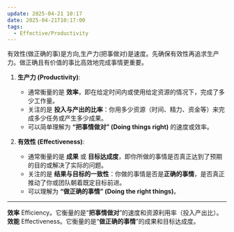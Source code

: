 ```yaml
---
update: 2025-04-21 10:17
date: 2025-04-21T10:17:00
tags:
  - Effective/Productivity
---
```


有效性(做正确的事)是方向,生产力(把事做对)是速度。先确保有效性再追求生产力。做正确且有价值的事比高效地完成事情更重要。

1. **生产力 (Productivity)**:
   - 通常衡量的是 **效率**，即在给定时间内或使用给定资源的情况下，完成了多少工作量。
   - 关注的是 **投入与产出的比率**：你用多少资源（时间、精力、资金等）来完成多少任务或产生多少成果。
   - 可以简单理解为 **“把事情做对” (Doing things right)** 的速度或效率。

2. **有效性 (Effectiveness)**:
   - 通常衡量的是 **成果** 或 **目标达成度**，即你所做的事情是否真正达到了预期的目的或解决了实际的问题。
   - 关注的是 **结果与目标的一致性**：你做的事情是否是**正确的事情**，是否真正推动了你或团队朝着既定目标前进。
   - 可以理解为 **“做正确的事情” (Doing the right things)**。

---

**效率** Efficiency。它衡量的是“**把事情做对**”的速度和资源利用率（投入产出比）。
**效能** Effectiveness。它衡量的是“**做正确的事情**”的成果和目标达成度。
